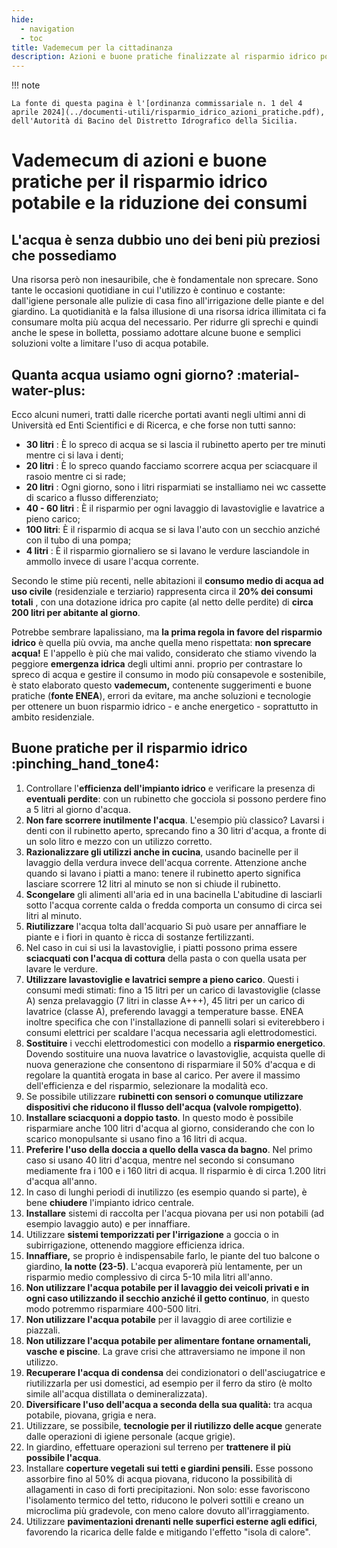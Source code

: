 ```yaml
---
hide:
  - navigation
  - toc
title: Vademecum per la cittadinanza
description: Azioni e buone pratiche finalizzate al risparmio idrico potabile ed alla riduzione dei consumi
---
```


!!! note

    La fonte di questa pagina è l'[ordinanza commissariale n. 1 del 4 aprile 2024](../documenti-utili/risparmio_idrico_azioni_pratiche.pdf), dell'Autorità di Bacino del Distretto Idrografico della Sicilia.

# Vademecum di azioni e buone pratiche per il risparmio idrico potabile e la riduzione dei consumi

## L'acqua è senza dubbio uno dei beni più preziosi che possediamo

Una risorsa però non inesauribile, che è fondamentale non sprecare. Sono tante le occasioni quotidiane in cui l'utilizzo è
continuo e costante: dall'igiene personale alle pulizie di casa fino all'irrigazione delle piante e del giardino.
La quotidianità e la falsa illusione di una risorsa idrica illimitata ci fa consumare molta più acqua del
necessario. Per ridurre gli sprechi e quindi anche le spese in bolletta, possiamo adottare alcune buone e
semplici soluzioni volte a limitare l'uso di acqua potabile.

## Quanta acqua usiamo ogni giorno? :material-water-plus:

Ecco alcuni numeri, tratti dalle ricerche portati avanti negli ultimi anni di Università ed Enti Scientifici e di Ricerca, e che forse non tutti sanno:

- **30 litri** : È lo spreco di acqua se si lascia il rubinetto aperto per tre minuti mentre ci si lava i denti;
- **20 litri** : È lo spreco quando facciamo scorrere acqua per sciacquare il rasoio mentre ci si rade;
- **20 litri** : Ogni giorno, sono i litri risparmiati se installiamo nei wc cassette di scarico a flusso differenziato;
- **40 - 60 litri** : È il risparmio per ogni lavaggio di lavastoviglie e lavatrice a pieno carico;
- **100 litri**: È il risparmio di acqua se si lava l'auto con un secchio anziché con il tubo di una pompa;
- **4 litri** : È il risparmio giornaliero se si lavano le verdure lasciandole in ammollo invece di usare l'acqua corrente.

Secondo le stime più recenti, nelle abitazioni il **consumo medio di acqua ad uso civile** (residenziale e
terziario) rappresenta circa il **20% dei consumi totali** , con una dotazione idrica pro capite (al netto delle
perdite) di **circa 200 litri per abitante al giorno**.

Potrebbe sembrare lapalissiano, ma **la prima regola in favore del risparmio idrico** è quella più ovvia,
ma anche quella meno rispettata: **non sprecare acqua!** E l'appello è più che mai valido, considerato che
stiamo vivendo la peggiore **emergenza idrica** degli ultimi anni. proprio per contrastare lo spreco di
acqua e gestire il consumo in modo più consapevole e sostenibile, è stato elaborato
questo **vademecum,** contenente suggerimenti e buone pratiche (**fonte ENEA**), errori da evitare, ma anche soluzioni
e tecnologie per ottenere un buon risparmio idrico - e anche energetico - soprattutto in ambito
residenziale.

## Buone pratiche per il risparmio idrico :pinching_hand_tone4:

1. Controllare l'**efficienza dell'impianto idrico** e verificare la presenza di **eventuali perdite**: con un rubinetto che gocciola si possono perdere fino a 5 litri al giorno d'acqua.
2. **Non fare scorrere inutilmente l'acqua**. L'esempio più classico? Lavarsi i denti con il rubinetto aperto, sprecando fino a 30 litri d'acqua, a fronte di un solo litro e mezzo con un utilizzo corretto.
3. **Razionalizzare gli utilizzi anche in cucina**, usando bacinelle per il lavaggio della verdura invece dell'acqua corrente. Attenzione anche quando si lavano i piatti a mano: tenere il rubinetto aperto significa lasciare scorrere 12 litri al minuto se non si chiude il rubinetto.
4. **Scongelare** gli alimenti all'aria ed in una bacinella L'abitudine di lasciarli sotto l'acqua corrente calda o fredda comporta un consumo di circa sei litri al minuto.
5. **Riutilizzare** l'acqua tolta dall'acquario Si può usare per annaffiare le piante e i fiori in quanto è ricca di sostanze fertilizzanti.
6. Nel caso in cui si usi la lavastoviglie, i piatti possono prima essere **sciacquati con l'acqua di cottura** della pasta o con quella usata per lavare le verdure.
7. **Utilizzare lavastoviglie e lavatrici sempre a pieno carico**. Questi i consumi medi stimati: fino a 15 litri per un carico di lavastoviglie (classe A) senza prelavaggio (7 litri in classe A+++), 45 litri per un carico di lavatrice (classe A), preferendo lavaggi a temperature basse. ENEA inoltre specifica che con l'installazione di pannelli solari si eviterebbero i consumi elettrici per scaldare l'acqua necessaria agli elettrodomestici.
8. **Sostituire** i vecchi elettrodomestici con modello a **risparmio energetico**. Dovendo sostituire una nuova lavatrice o lavastoviglie, acquista quelle di nuova generazione che consentono di risparmiare il 50% d'acqua e di regolare la quantità erogata in base al carico. Per avere il massimo dell'efficienza e del risparmio, selezionare la modalità eco.
9. Se possibile utilizzare **rubinetti con sensori o comunque utilizzare dispositivi che riducono il flusso dell'acqua (valvole rompigetto)**.
10. **Installare sciacquoni a doppio tasto**. In questo modo è possibile risparmiare anche 100 litri d'acqua al giorno, considerando che con lo scarico monopulsante si usano fino a 16 litri di acqua.
11. **Preferire l'uso della doccia a quello della vasca da bagno**. Nel primo caso si usano 40 litri d'acqua, mentre nel secondo si consumano mediamente fra i 100 e i 160 litri di acqua. Il risparmio è di circa 1.200 litri d'acqua all'anno.
12. In caso di lunghi periodi di inutilizzo (es esempio quando si parte), è bene **chiudere** l'impianto idrico centrale.
13. **Installare** sistemi di raccolta per l'acqua piovana per usi non potabili (ad esempio lavaggio auto) e per innaffiare.
14. Utilizzare **sistemi temporizzati per l'irrigazione** a goccia o in subirrigazione, ottenendo maggiore efficienza idrica.
15. **Innaffiare,** se proprio è indispensabile farlo, le piante del tuo balcone o giardino, **la notte (23-5)**. L'acqua evaporerà più lentamente, per un risparmio medio complessivo di circa 5-10 mila litri all'anno.
16. **Non utilizzare l'acqua potabile per il lavaggio dei veicoli privati e in ogni caso utilizzando il secchio anziché il getto continuo**, in questo modo potremmo risparmiare 400-500 litri.
17. **Non utilizzare l'acqua potabile** per il lavaggio di aree cortilizie e piazzali.
18. **Non utilizzare l'acqua potabile per alimentare fontane ornamentali, vasche e piscine**. La grave crisi che attraversiamo ne impone il non utilizzo.
19. **Recuperare l'acqua di condensa** dei condizionatori o dell'asciugatrice e riutilizzarla per usi domestici, ad esempio per il ferro da stiro (è molto simile all'acqua distillata o demineralizzata).
20. **Diversificare l'uso dell'acqua a seconda della sua qualità:** tra acqua potabile, piovana, grigia e nera.
21. Utilizzare, se possibile, **tecnologie per il riutilizzo delle acque** generate dalle operazioni di igiene personale (acque grigie).
22. In giardino, effettuare operazioni sul terreno per **trattenere il più possibile l'acqua**.
23. Installare **coperture vegetali sui tetti e giardini pensili.** Esse possono assorbire fino al 50% di acqua piovana, riducono la possibilità di allagamenti in caso di forti precipitazioni. Non solo: esse favoriscono l'isolamento termico del tetto, riducono le polveri sottili e creano un microclima più gradevole, con meno calore dovuto all'irraggiamento.
24. Utilizzare **pavimentazioni drenanti nelle superfici esterne agli edifici**, favorendo la ricarica delle falde e mitigando l'effetto "isola di calore".

